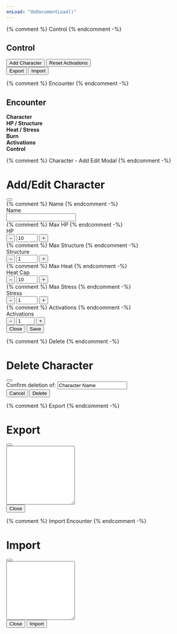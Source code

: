 ```yaml
---
onLoad: "OnDocumentLoad()"
---
```


{% comment %} Control {% endcomment -%}
<div class="container mt-3">
	<h2 id="Control">Control</h2>
	<div class="container mt-3">
		<div class="row align-items-center">
			<div class="col col-6">
				<button class="btn btn-secondary"
					type="button"
					data-bs-toggle="modal"
					data-bs-target="#CharacterAddEditModal"
					onclick="CharacterAddEditModal_Open()">Add Character</button>
				<button class="btn btn-secondary"
					type="button"
					onclick="Array.from(document.getElementsByClassName('EncounterActivations')).forEach((item,i)=>{item.value = item.max;})">Reset Activations</button>
			</div>
			<div class="col col-6 text-end">
				<button class="btn btn-outline-secondary"
					type="button"
					data-bs-toggle="modal"
					data-bs-target="#ExportModal"
					onclick="GenerateExportText()">Export</button>
				<button class="btn btn-outline-secondary"
					type="button"
					data-bs-toggle="modal"
					data-bs-target="#ImportEncounterModal"
					onclick="document.getElementById('ImportEncounterModal_Form').ImportTextArea.value = ''">Import</button>
			</div>
		</div>
	</div>
</div>




{% comment %} Encounter {% endcomment -%}
<div class="container mt-3">
	<h2 id="Encounter">Encounter</h2>
	<div class="container mt-3">
		<div class="row gy-2 align-items-center text-center">
			<div class="col col-2"><b>Character</b></div>
			<div class="col col-2"><b>HP / Structure</b></div>
			<div class="col col-2"><b>Heat / Stress</b></div>
			<div class="col col-2"><b>Burn</b></div>
			<div class="col col-2"><b>Activations</b></div>
			<div class="col col-2"><b>Control</b></div>
		</div>
		<div class="row gy-2 align-items-center text-center"
			id="EncounterContent">
		</div>
	</div>
</div>




{% comment %} Character - Add Edit Modal {% endcomment -%}
<form id="CharacterAddEditModal_Form"
	action="javascript:CharacterAddEditModal_Save()">
<div class="modal fade"
	id="CharacterAddEditModal"
	tabindex="-1">
	<div class="modal-dialog">
		<div class="modal-content">
			<div class="modal-header">
				<h1 class="modal-title fs-5"
					id="CharacterAddEditModal_Label">Add/Edit Character</h1>
				<button class="btn-close"
					type="button"
					data-bs-dismiss="modal"></button>
			</div>
			<div class="modal-body">
				<div class="row gy-2 align-items-center">
					{% comment %} Name {% endcomment -%}
					<div class="col col-4">Name</div>
					<div class="col col-6">
						<input class="form-control"
							id="CharacterAddEditModal_CharacterName"
							name="Name"
							onchange="this.value = this.value.trim()"
							required>
					</div>
					<div class="w-100"></div>
					{% comment %} Max HP {% endcomment -%}
					<div class="col col-4">HP</div>
					<div class="col col-6">
						<div class="input-group">
							<button class="btn btn-outline-secondary"
								type="button"
								onclick="this.form.HPMax.stepDown(1)">–</button>
							<input class="form-control text-center"
								type="number"
								name="HPMax"
								value="10" min="1" max="30"
								required>
							<button class="btn btn-outline-secondary"
								type="button"
								onclick="this.form.HPMax.stepUp(1)">+</button>
						</div>
					</div>
					<div class="w-100"></div>
					{% comment %} Max Structure {% endcomment -%}
					<div class="col col-4">Structure</div>
					<div class="col col-6">
						<div class="input-group">
							<button class="btn btn-outline-secondary"
								type="button"
								onclick="this.form.StructureMax.stepDown(1)">–</button>
							<input class="form-control text-center"
								type="number"
								name="StructureMax"
								value="1" min="1" max="10"
								required>
							<button class="btn btn-outline-secondary"
								type="button"
								onclick="this.form.StructureMax.stepUp(1)">+</button>
						</div>
					</div>
					<div class="w-100"></div>
					{% comment %} Max Heat {% endcomment -%}
					<div class="col col-4">Heat Cap</div>
					<div class="col col-6">
						<div class="input-group">
							<button class="btn btn-outline-secondary"
								type="button"
								onclick="this.form.HeatMax.stepDown(1)">–</button>
							<input class="form-control text-center"
								type="number"
								name="HeatMax"
								value="10" min="1" max="30"
								required>
							<button class="btn btn-outline-secondary"
								type="button"
								onclick="this.form.HeatMax.stepUp(1)">+</button>
						</div>
					</div>
					<div class="w-100"></div>
					{% comment %} Max Stress {% endcomment -%}
					<div class="col col-4">Stress</div>
					<div class="col col-6">
						<div class="input-group">
							<button class="btn btn-outline-secondary"
								type="button"
								onclick="this.form.StressMax.stepDown(1)">–</button>
							<input class="form-control text-center"
								type="number"
								name="StressMax"
								value="1" min="1" max="10"
								required>
							<button class="btn btn-outline-secondary"
								type="button"
								onclick="this.form.StressMax.stepUp(1)">+</button>
						</div>
					</div>
					<div class="w-100"></div>
					{% comment %} Activations {% endcomment -%}
					<div class="col col-4">Activations</div>
					<div class="col col-6">
						<div class="input-group">
							<button class="btn btn-outline-secondary"
								type="button"
								onclick="this.form.ActivationsMax.stepDown(1)">–</button>
							<input class="form-control text-center"
								type="number"
								name="ActivationsMax"
								value="1" min="1" max="5"
								required>
							<button class="btn btn-outline-secondary"
								type="button"
								onclick="this.form.ActivationsMax.stepUp(1)">+</button>
						</div>
					</div>
					<div class="w-100"></div>
				</div>
			</div>
			<div class="modal-footer">
				<button class="btn btn-secondary"
					type="button"
					data-bs-dismiss="modal">Close</button>
				<button class="btn btn-primary"
					type="submit"
					id="CharacterAddEditModal_SaveButton">Save</button>
			</div>
		</div>
	</div>
</div>
</form>




{% comment %} Delete {% endcomment -%}
<form id="CharacterDeleteModal_Form">
<div class="modal fade"
	id="CharacterDeleteModal"
	tabindex="-1">
	<div class="modal-dialog">
		<div class="modal-content">
			<div class="modal-header">
				<h1 class="modal-title fs-5">Delete Character</h1>
				<button class="btn-close"
					type="button"
					data-bs-dismiss="modal"></button>
			</div>
			<div class="modal-body">
				<div class="row gy-2 align-items-center">
					<div class="col col-12">
						Confirm deletion of: <input class="form-control-plaintext text-danger"
							type="text"
							name="Name"
							value="Character Name"
							readonly>
					</div>
				</div>
			</div>
			<div class="modal-footer">
				<button class="btn btn-secondary"
					type="button"
					data-bs-dismiss="modal">Cancel</button>
				<button class="btn btn-danger"
					type="submit">Delete</button>
			</div>
		</div>
	</div>
</div>
</form>




{% comment %} Export {% endcomment -%}
<form id="ExportModal_Form">
<div class="modal fade"
	id="ExportModal"
	tabindex="-1">
	<div class="modal-dialog">
		<div class="modal-content">
			<div class="modal-header">
				<h1 class="modal-title fs-5">Export</h1>
				<button class="btn-close"
					type="button"
					data-bs-dismiss="modal"></button>
			</div>
			<div class="modal-body">
				<div class="row gy-2 align-items-center">
					<div class="col col-12">
						<textarea class="form-control"
							name="ExportTextArea"
							rows="10"
							readonly></textarea>
					</div>
				</div>
			</div>
			<div class="modal-footer">
				<button class="btn btn-secondary"
					type="button"
					data-bs-dismiss="modal">Close</button>
			</div>
		</div>
	</div>
</div>
</form>




{% comment %} Import Encounter {% endcomment -%}
<form id="ImportEncounterModal_Form">
<div class="modal fade"
	id="ImportEncounterModal"
	tabindex="-1">
	<div class="modal-dialog">
		<div class="modal-content">
			<div class="modal-header">
				<h1 class="modal-title fs-5">Import</h1>
				<button class="btn-close"
					type="button"
					data-bs-dismiss="modal"></button>
			</div>
			<div class="modal-body">
				<div class="row gy-2 align-items-center">
					<div class="col col-12">
						<textarea class="form-control"
							rows="10"
							name="ImportTextArea"></textarea>
					</div>
				</div>
			</div>
			<div class="modal-footer">
				<button class="btn btn-secondary"
					type="button"
					data-bs-dismiss="modal">Close</button>
				<button class="btn btn-danger"
					type="button"
					onclick="ImportEncounterModal_Import()">Import</button>
			</div>
		</div>
	</div>
</div>
</form>




<script src="{{ 'assets/js/index.js?v=' | append: site.github.build_revision }}"></script>
